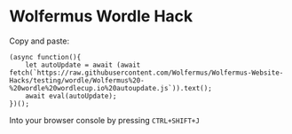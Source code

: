 # Wolfermus Wordle Hack


Copy and paste:
```
(async function(){
	let autoUpdate = await (await fetch(`https://raw.githubusercontent.com/Wolfermus/Wolfermus-Website-Hacks/testing/wordle/Wolfermus%20-%20wordle%20wordlecup.io%20autoupdate.js`)).text();
	await eval(autoUpdate);
})();
```
Into your browser console by pressing `CTRL+SHIFT+J`
